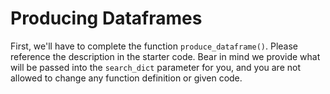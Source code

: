 # Producing Dataframes

First, we'll have to complete the function `produce_dataframe()`. Please reference the description in the starter code. Bear in mind we provide what will be passed into the `search_dict` parameter for you, and you are not allowed to change any function definition or given code.

